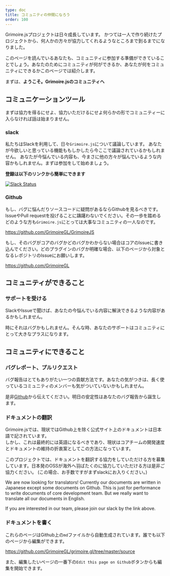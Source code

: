 ```yaml
---
type: doc
title: コミュニティの仲間になろう
order: 100
---
```


Grimoire.jsプロジェクトは日々成長しています。 かつては一人で作り続けたプロジェクトから、何人かの方々が協力してくれるようなところまで到るまでになりました。

このページを読んでいるあなたも、コミュニティに参加する準備ができていることでしょう。あなたのためにコミュニティが何ができるか、あなたが何をコミュニティにできるかこのページでは紹介します。

まずは、**ようこそ。Grimoire.jsのコミュニティへ**

## コミュニケーションツール

まずは協力を得るにせよ、協力いただけるにせよ何らかの形でコミュニティーに入らなければ話は始まりません。

### slack

私たちはSlackを利用して、日々`Grimoire.js`について議論しています。 あなたが今欲しいと思っている機能ももしかしたら今ここで議論されているかもしれません。
あなたが今悩んでいる内容も、今まさに他の方々が悩んでいるような内容かもしれません。まずは参加をして始めましょう。

**登録は以下のリンクから簡単にできます**

[![Slack Status](https://grimoire-slackin.herokuapp.com/badge.svg)](https://grimoire-slackin.herokuapp.com/)

### Github

もし、バグに悩んだりソースコードに疑問があるならGithubを見るべきです。
IssueやPull requestを投げることに躊躇わないでください。その一歩を踏めるどのような方も`Grimoire.js`にとっては大事なコミュニティの一人なのです。

https://github.com/GrimoireGL/GrimoireJS

もし、そのバグがコアのバグかどのバグかわからない場合はコアのIssueに書き込んでください。どのプラグインのバグか明確な場合、以下のページから対象となるレポジトリのIssueにお願いします。

https://github.com/GrimoireGL

## コミュニティができること

### サポートを受ける

SlackやIssueで聞けば、あなたの今悩んでいる内容に解決できるような内容があるかもしれません。

時にそれはバグかもしれません。そんな時、あなたのサポートはコミュニティにとって大きなプラスになります。

## コミュニティにできること

### バグレポート、プルリクエスト

バグ報告はとてもありがたい一つの貢献方法です。あなたの気がつきは、長く使っているコミュニティのメンバーも気がついていないかもしれません。

是非[Github](https://github.com/GrimoireGL/GrimoireJS)から伝えてください。明日の安定性はあなたのバグ報告から誕生します。

### ドキュメントの翻訳

Grimoire.jsでは、現状ではGithub上を除く公式サイト上のドキュメントは日本語で記されています。  
しかし、これは最終的には英語になるべきであり、現状はコアチームの開発速度とドキュメントの維持の折衷案としてこの方法になっています。

このプロジェクトでは、ドキュメントを翻訳する協力をしていただける方を募集しています。日本発のOSSが海外へ羽ばたくのに協力していただける方は是非ご協力ください。
(この場合、お手数ですがまずslackにお入りください。)

We are now looking for translators! Currently our documents are written in Japanese except some documents on Github.
This is just for performance to write documents of core development team.  But we really want to translate all our documents in English.

If you are interested in our team, please join our slack by the link above.

### ドキュメントを書く

これらのページはGithub上の`md`ファイルから自動生成されています。誰でも以下のページから編集ができます。

https://github.com/GrimoireGL/grimoire.gl/tree/master/source

また、編集したいページの一番下の`Edit this page on Github`ボタンからも編集を開始できます。
